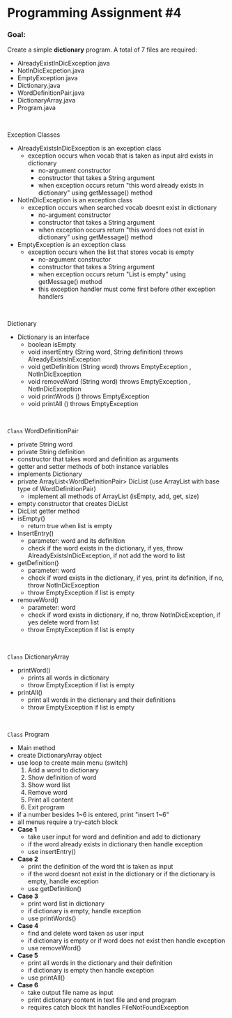 # **Programming Assignment #4**

### **Goal:**
Create a simple **dictionary** program. A total of 7 files are required:
- AlreadyExistInDicException.java
- NotInDicExcpetion.java
- EmptyException.java
- Dictionary.java
- WordDefinitionPair.java
- DictionaryArray.java
- Program.java

<br/>

Exception Classes
- AlreadyExistsInDicException is an exception class
    - exception occurs when vocab that is taken as input alrd exists in dictionary
        - no-argument constructor
        - constructor that takes a String argument
        - when exception occurs return "this word already exists in dictionary" using getMessage() method
- NotInDicException is an exception class
    - exception occurs when searched vocab doesnt exist in dictionary
        - no-argument constructor
        - constructor that takes a String argument
        - when exception occurs return "this word does not exist in dictionary" using getMessage() method
- EmptyException is an exception class
    - exception occurs when the list that stores vocab is empty
        - no-argument constructor
        - constructor that takes a String argument
        - when exception occurs return "List is empty" using getMessage() method
        - this exception handler must come first before other exception handlers

<br/>

Dictionary
- Dictionary is an interface
    - boolean isEmpty
    - void insertEntry (String word, String definition) throws AlreadyExistsInException
    - void getDefinition (String word) throws EmptyException , NotInDicException
    - void removeWord (String word) throws EmptyException , NotInDicException
    - void printWrods () throws EmptyException
    - void printAll () throws EmptyException

<br/>

`Class` WordDefinitionPair
- private String word
- private String definition
- constructor that takes word and definition as arguments
- getter and setter methods of both instance variables
- implements Dictionary
- private ArrayList\<WordDefinitionPair> DicList (use ArrayList with base type of WordDefinitionPair)
    - implement all methods of ArrayList (isEmpty, add, get, size)
- empty constructor that creates DicList
- DicList getter method
- isEmpty()
    - return true when list is empty
- InsertEntry()
    - parameter: word and its definition
    - check if the word exists in the dictionary, if yes, throw AlreadyExistsInDicException, if not add the word to list
- getDefinition()
    - parameter: word
    - check if word exists in the dictionary, if yes, print its definition, if no, throw NotInDicException
    - throw EmptyException if list is empty
- removeWord()
    - parameter: word
    - check if word exists in dictionary, if no, throw NotInDicException, if yes delete word from list
    - throw EmptyException if list is empty

<br/>

`Class` DictionaryArray
- printWord()
    - prints all words in dictionary
    - throw EmptyException if list is empty
- printAll()
    - print all words in the dictionary and their definitions 
    - throw EmptyException if list is empty

<br/>

`Class` Program
- Main method
- create DictionaryArray object
- use loop to create main menu (switch)
    1. Add a word to dictionary
    2. Show definition of word
    3. Show word list
    4. Remove word
    5. Print all content
    6. Exit program
- if a number besides 1~6 is entered, print "insert 1~6"
- all menus require a try-catch block
- **Case 1**
    - take user input for word and definition and add to dictionary
    - if the word already exists in dictionary then handle exception
    - use insertEntry()
- **Case 2**
    - print the definition of the word tht is taken as input
    - if the word doesnt not exist in the dictionary or if the dictionary is empty, handle exception
    - use getDefinition()
- **Case 3**
    - print word list in dictionary
    - if dictionary is empty, handle exception
    - use printWords()
- **Case 4**
    - find and delete word taken as user input
    - if dictionary is empty or if word does not exist then handle exception
    - use removeWord()
- **Case 5**
    - print all words in the dictionary and their definition
    - if dictionary is empty then handle exception
    - use printAll()
- **Case 6**
    - take output file name as input
    - print dictionary content in text file and end program
    - requires catch block tht handles FileNotFoundException